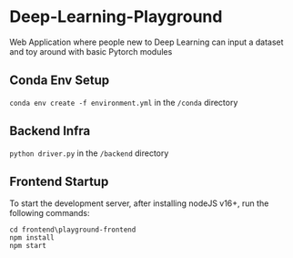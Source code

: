 # Deep-Learning-Playground
Web Application where people new to Deep Learning can input a dataset and toy around with basic Pytorch modules

## Conda Env Setup
`conda env create -f environment.yml` in the `/conda` directory

## Backend Infra
`python driver.py` in the `/backend` directory

## Frontend Startup
To start the development server, after installing nodeJS v16+, run the following commands:
```
cd frontend\playground-frontend
npm install
npm start
```